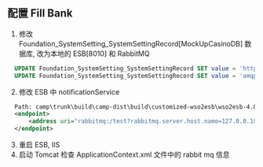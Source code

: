## 配置 Fill Bank
  1. 修改 Foundation_SystemSetting_SystemSettingRecord[MockUpCasinoDB] 数据库, 改为本地的 ESB[8010] 和 RabbitMQ  
  ``` SQL
    UPDATE Foundation_SystemSetting_SystemSettingRecord SET value = 'http://localhost:8010/services/notificationService' where code = 'NOTIFICATION_SERVICE_URL'
    UPDATE Foundation_SystemSetting_SystemSettingRecord SET value = 'amqp://guest:guest@localhost:5672/' where code = 'NOTIFICATION_MESSAGE_QUEUE_URL'
  ```
  2. 修改 ESB 中 notificationService  
  ``` XML
    Path: camp\trunk\build\camp-dist\build\customized-wso2esb\wso2esb-4.8.1\repository\deployment\server\synapse-configs\default\proxy-services
    <endpoint>
        <address uri="rabbitmq:/test?rabbitmq.server.host.name=127.0.0.1&amp;rabbitmq.server.port=5672&amp;rabbitmq.server.user.name=guest&amp;rabbitmq.server.password=guest&amp;rabbitmq.routingKey.name=NotificationServiceFirstLevelMQ&amp;rabbitmq.exchange.name="/>
    </endpoint>
  ```
  3. 重启 ESB, IIS
  4. 启动 Tomcat 检查 ApplicationContext.xml 文件中的 rabbit mq 信息
